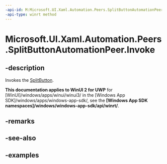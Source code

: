 ```yaml
---
-api-id: M:Microsoft.UI.Xaml.Automation.Peers.SplitButtonAutomationPeer.Invoke
-api-type: winrt method
---
```


# Microsoft.UI.Xaml.Automation.Peers.SplitButtonAutomationPeer.Invoke

<!--
public void Invoke ();
-->

## -description

Invokes the [SplitButton](../microsoft.ui.xaml.controls/splitbutton.md).

**This documentation applies to WinUI 2 for UWP** for [WinUI]/windows/apps/winui/winui3/ in the [Windows App SDK]/windows/apps/windows-app-sdk/, see the **[Windows App SDK namespaces]/windows/windows-app-sdk/api/winrt/**.

## -remarks

## -see-also

## -examples
